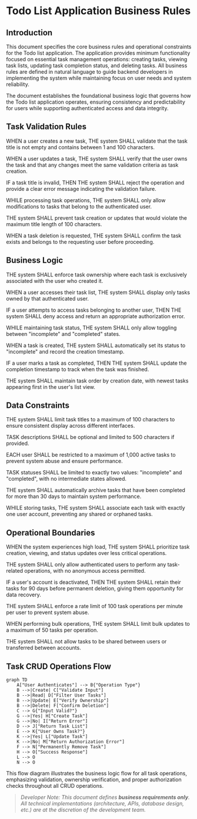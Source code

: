 # Todo List Application Business Rules

## Introduction

This document specifies the core business rules and operational constraints for the Todo list application. The application provides minimum functionality focused on essential task management operations: creating tasks, viewing task lists, updating task completion status, and deleting tasks. All business rules are defined in natural language to guide backend developers in implementing the system while maintaining focus on user needs and system reliability.

The document establishes the foundational business logic that governs how the Todo list application operates, ensuring consistency and predictability for users while supporting authenticated access and data integrity.

## Task Validation Rules

WHEN a user creates a new task, THE system SHALL validate that the task title is not empty and contains between 1 and 100 characters.

WHEN a user updates a task, THE system SHALL verify that the user owns the task and that any changes meet the same validation criteria as task creation.

IF a task title is invalid, THEN THE system SHALL reject the operation and provide a clear error message indicating the validation failure.

WHILE processing task operations, THE system SHALL only allow modifications to tasks that belong to the authenticated user.

THE system SHALL prevent task creation or updates that would violate the maximum title length of 100 characters.

WHEN a task deletion is requested, THE system SHALL confirm the task exists and belongs to the requesting user before proceeding.

## Business Logic

THE system SHALL enforce task ownership where each task is exclusively associated with the user who created it.

WHEN a user accesses their task list, THE system SHALL display only tasks owned by that authenticated user.

IF a user attempts to access tasks belonging to another user, THEN THE system SHALL deny access and return an appropriate authorization error.

WHILE maintaining task status, THE system SHALL only allow toggling between "incomplete" and "completed" states.

WHEN a task is created, THE system SHALL automatically set its status to "incomplete" and record the creation timestamp.

IF a user marks a task as completed, THEN THE system SHALL update the completion timestamp to track when the task was finished.

THE system SHALL maintain task order by creation date, with newest tasks appearing first in the user's list view.

## Data Constraints

THE system SHALL limit task titles to a maximum of 100 characters to ensure consistent display across different interfaces.

TASK descriptions SHALL be optional and limited to 500 characters if provided.

EACH user SHALL be restricted to a maximum of 1,000 active tasks to prevent system abuse and ensure performance.

TASK statuses SHALL be limited to exactly two values: "incomplete" and "completed", with no intermediate states allowed.

THE system SHALL automatically archive tasks that have been completed for more than 30 days to maintain system performance.

WHILE storing tasks, THE system SHALL associate each task with exactly one user account, preventing any shared or orphaned tasks.

## Operational Boundaries

WHEN the system experiences high load, THE system SHALL prioritize task creation, viewing, and status updates over less critical operations.

THE system SHALL only allow authenticated users to perform any task-related operations, with no anonymous access permitted.

IF a user's account is deactivated, THEN THE system SHALL retain their tasks for 90 days before permanent deletion, giving them opportunity for data recovery.

THE system SHALL enforce a rate limit of 100 task operations per minute per user to prevent system abuse.

WHEN performing bulk operations, THE system SHALL limit bulk updates to a maximum of 50 tasks per operation.

THE system SHALL not allow tasks to be shared between users or transferred between accounts.

## Task CRUD Operations Flow

```mermaid
graph TD
    A["User Authenticates"] --> B{"Operation Type"}
    B -->|Create| C["Validate Input"]
    B -->|Read| D["Filter User Tasks"]
    B -->|Update| E["Verify Ownership"]
    B -->|Delete| F["Confirm Deletion"]
    C --> G{"Input Valid?"}
    G -->|Yes| H["Create Task"]
    G -->|No| I["Return Error"]
    D --> J["Return Task List"]
    E --> K{"User Owns Task?"}
    K -->|Yes| L["Update Task"]
    K -->|No| M["Return Authorization Error"]
    F --> N["Permanently Remove Task"]
    H --> O["Success Response"]
    L --> O
    N --> O
```

This flow diagram illustrates the business logic flow for all task operations, emphasizing validation, ownership verification, and proper authorization checks throughout all CRUD operations.

> *Developer Note: This document defines **business requirements only**. All technical implementations (architecture, APIs, database design, etc.) are at the discretion of the development team.*